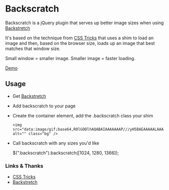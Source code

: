 # Backscratch

Backscratch is a jQuery plugin that serves up better image sizes
when using [Backstretch](http://srobbin.com/jquery-plugins/backstretch/)

It's based on the technique from [CSS Tricks](http://css-tricks.com/perfect-full-page-background-image/) that uses
a shim to load an image and then, based on the browser size, loads up an image
that best matches that window size.

Small window = smaller image. Smaller image = faster loading.

[Demo](http://facetdev.com/demos/backstretch)

## Usage

- Get [Backstretch](http://srobbin.com/jquery-plugins/backstretch/)

- Add backscratch to your page

- Create the container element, add the .backscratch class your shim

    <div id="slider" class="backscratch">

      <img src="data:image/gif;base64,R0lGODlhAQABAIAAAAAAAP///yH5BAEAAAAALAAAAAABAAEAAAIBRAA7" alt="" class="bg" />

    </div> <!-- header -->

- Call backscratch with any sizes you'd like

  $(".backscratch").backscratch([1024, 1280, 1366]);

### Links & Thanks

- [CSS Tricks](http://css-tricks.com/perfect-full-page-background-image/)
- [Backstretch](http://srobbin.com/jquery-plugins/backstretch/)